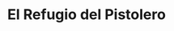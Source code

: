 ---
title: "El Refugio del Pistolero"
url: /ciudad-autonoma-de-buenos-aires/el-refugio-del-pistolero/
shop: Allgemein
---